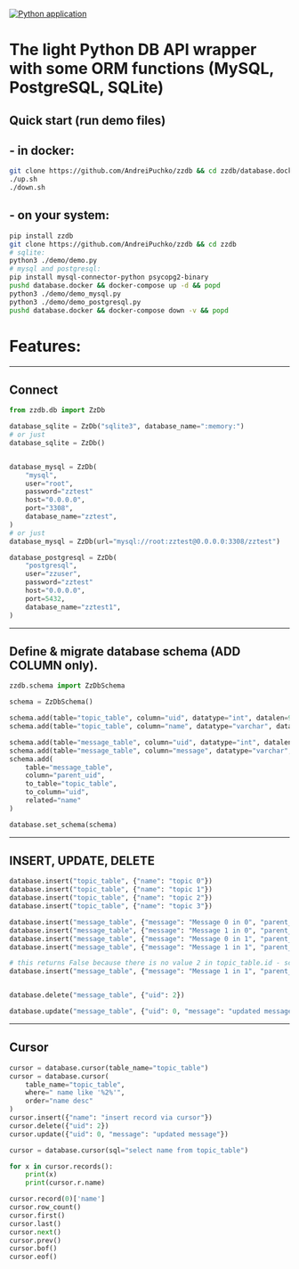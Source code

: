 [![Python application](https://github.com/AndreiPuchko/zzdb/actions/workflows/main.yml/badge.svg)](https://github.com/AndreiPuchko/zzdb/actions/workflows/main.yml)
# The light Python DB API wrapper with some ORM functions (MySQL, PostgreSQL, SQLite)
## Quick start (run demo files)
## - in docker:
```bash
git clone https://github.com/AndreiPuchko/zzdb && cd zzdb/database.docker
./up.sh
./down.sh
```  
## - on your system:
```bash
pip install zzdb
git clone https://github.com/AndreiPuchko/zzdb && cd zzdb
# sqlite:
python3 ./demo/demo.py
# mysql and postgresql:
pip install mysql-connector-python psycopg2-binary
pushd database.docker && docker-compose up -d && popd
python3 ./demo/demo_mysql.py
python3 ./demo/demo_postgresql.py
pushd database.docker && docker-compose down -v && popd
```
# Features:
 ---
## Connect
```python
from zzdb.db import ZzDb

database_sqlite = ZzDb("sqlite3", database_name=":memory:")
# or just
database_sqlite = ZzDb()


database_mysql = ZzDb(
    "mysql",
    user="root",
    password="zztest"
    host="0.0.0.0",
    port="3308",
    database_name="zztest",
)
# or just
database_mysql = ZzDb(url="mysql://root:zztest@0.0.0.0:3308/zztest")

database_postgresql = ZzDb(
    "postgresql",
    user="zzuser",
    password="zztest"
    host="0.0.0.0",
    port=5432,
    database_name="zztest1",
)
```
---
## Define & migrate database schema (ADD COLUMN only).
```python
zzdb.schema import ZzDbSchema

schema = ZzDbSchema()

schema.add(table="topic_table", column="uid", datatype="int", datalen=9, pk=True)
schema.add(table="topic_table", column="name", datatype="varchar", datalen=100)

schema.add(table="message_table", column="uid", datatype="int", datalen=9, pk=True)
schema.add(table="message_table", column="message", datatype="varchar", datalen=100)
schema.add(
    table="message_table",
    column="parent_uid",
    to_table="topic_table",
    to_column="uid",
    related="name"
)

database.set_schema(schema)
```
---
## INSERT, UPDATE, DELETE
```python
database.insert("topic_table", {"name": "topic 0"})
database.insert("topic_table", {"name": "topic 1"})
database.insert("topic_table", {"name": "topic 2"})
database.insert("topic_table", {"name": "topic 3"})

database.insert("message_table", {"message": "Message 0 in 0", "parent_uid": 0})
database.insert("message_table", {"message": "Message 1 in 0", "parent_uid": 0})
database.insert("message_table", {"message": "Message 0 in 1", "parent_uid": 1})
database.insert("message_table", {"message": "Message 1 in 1", "parent_uid": 1})

# this returns False because there is no value 2 in topic_table.id - schema works!
database.insert("message_table", {"message": "Message 1 in 1", "parent_uid": 2})


database.delete("message_table", {"uid": 2})

database.update("message_table", {"uid": 0, "message": "updated message"})
```
---
## Cursor
```python
cursor = database.cursor(table_name="topic_table")
cursor = database.cursor(
    table_name="topic_table",
    where=" name like '%2%'",
    order="name desc"
)
cursor.insert({"name": "insert record via cursor"})
cursor.delete({"uid": 2})
cursor.update({"uid": 0, "message": "updated message"})

cursor = database.cursor(sql="select name from topic_table")

for x in cursor.records():
    print(x)
    print(cursor.r.name)

cursor.record(0)['name']
cursor.row_count()
cursor.first()
cursor.last()
cursor.next()
cursor.prev()
cursor.bof()
cursor.eof()
```